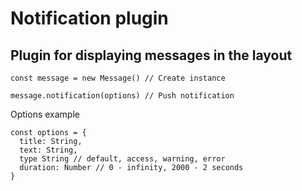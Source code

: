 # Notification plugin

## Plugin for displaying messages in the layout

```
const message = new Message() // Create instance

message.notification(options) // Push notification
```

Options example

```
const options = {
  title: String,
  text: String, 
  type String // default, access, warning, error
  duration: Number // 0 - infinity, 2000 - 2 seconds
}
```
